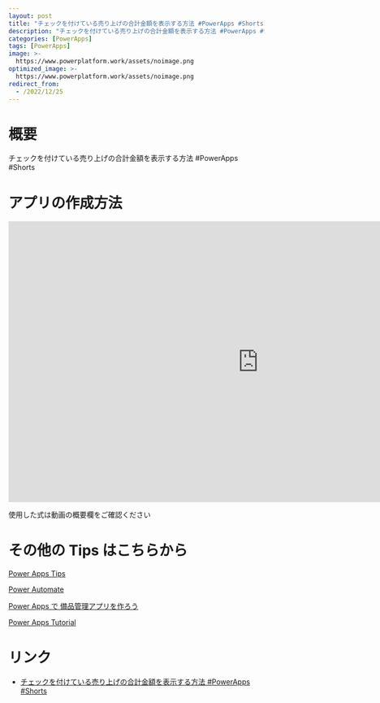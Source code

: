```yaml
---
layout: post
title: "チェックを付けている売り上げの合計金額を表示する方法 #PowerApps #Shorts"
description: "チェックを付けている売り上げの合計金額を表示する方法 #PowerApps #Shortsを動画で分かりやすく解説"
categories: [PowerApps]
tags: [PowerApps]
image: >-
  https://www.powerplatform.work/assets/noimage.png
optimized_image: >-
  https://www.powerplatform.work/assets/noimage.png
redirect_from:
  - /2022/12/25
---
```



#  概要

チェックを付けている売り上げの合計金額を表示する方法 #PowerApps #Shorts


# アプリの作成方法

<iframe width="983" height="553" src="https://www.youtube.com/embed/V12l59dtEgY" title="YouTube video player" frameborder="0" allow="accelerometer; autoplay; clipboard-write; encrypted-media; gyroscope; picture-in-picture" allowfullscreen></iframe>


使用した式は動画の概要欄をご確認ください


# その他の Tips はこちらから

[Power Apps Tips](https://www.youtube.com/watch?v=VrAQf3JQ7yM&list=PLVhFi1fb3DqakSLVMn22DDcySXh9jtzi- )


[Power Automate](https://www.youtube.com/watch?v=-YnJYT0ASEM&list=PLVhFi1fb3Dqbzic6GieqnLFgD3aTj-eHA)


[Power Apps で 備品管理アプリを作ろう](https://www.youtube.com/playlist?list=PLVhFi1fb3DqZM3HKb8Hea6XEL96990Fyn)


[Power Apps Tutorial](https://www.youtube.com/playlist?list=PLVhFi1fb3DqalxpL974VvAJvV4iWoSbe_)


# リンク


- [チェックを付けている売り上げの合計金額を表示する方法 #PowerApps #Shorts](https://www.youtube.com/watch?v=V12l59dtEgY)

